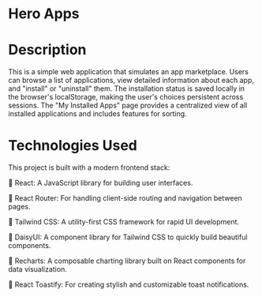 # Hero Apps

# Description

This is a simple web application that simulates an app marketplace. Users can browse a list of applications, view detailed information about each app, and "install" or "uninstall" them. The installation status is saved locally in the browser's localStorage, making the user's choices persistent across sessions. The "My Installed Apps" page provides a centralized view of all installed applications and includes features for sorting.

# Technologies Used

This project is built with a modern frontend stack:

🐣 React: A JavaScript library for building user interfaces.

🐣 React Router: For handling client-side routing and navigation between pages.

🐣 Tailwind CSS: A utility-first CSS framework for rapid UI development.

🐣 DaisyUI: A component library for Tailwind CSS to quickly build beautiful components.

🐣 Recharts: A composable charting library built on React components for data visualization.

🐣 React Toastify: For creating stylish and customizable toast notifications.
